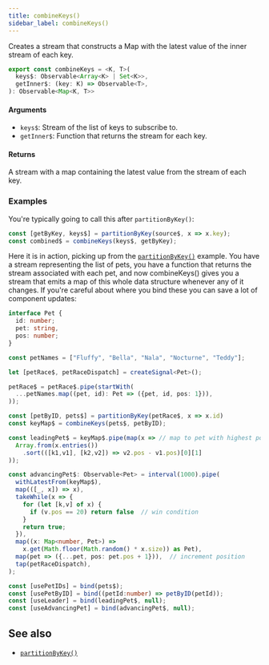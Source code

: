 ```yaml
---
title: combineKeys()
sidebar_label: combineKeys()
---
```


Creates a stream that constructs a Map with the latest value of the inner stream
of each key.

```ts
export const combineKeys = <K, T>(
  keys$: Observable<Array<K> | Set<K>>,
  getInner$: (key: K) => Observable<T>,
): Observable<Map<K, T>>
```

#### Arguments

- `keys$`: Stream of the list of keys to subscribe to.
- `getInner$`: Function that returns the stream for each key.

#### Returns

A stream with a map containing the latest value from the stream of each key.

### Examples

You're typically going to call this after `partitionByKey()`:

```ts
const [getByKey, keys$] = partitionByKey(source$, x => x.key);
const combined$ = combineKeys(keys$, getByKey);
```

Here it is in action, picking up from the [`partitionByKey()`](partitionByKey)
example. You have a stream representing the list of pets, you have a function
that returns the stream associated with each pet, and now combineKeys() gives
you a stream that emits a map of this whole data structure whenever any of it
changes. If you're careful about where you bind these you can save a lot of
component updates:

```ts
interface Pet {
  id: number;
  pet: string,
  pos: number;
}

const petNames = ["Fluffy", "Bella", "Nala", "Nocturne", "Teddy"];

let [petRace$, petRaceDispatch] = createSignal<Pet>();

petRace$ = petRace$.pipe(startWith(
  ...petNames.map((pet, id): Pet => ({pet, id, pos: 1})),
));

const [petByID, pets$] = partitionByKey(petRace$, x => x.id)
const keyMap$ = combineKeys(pets$, petByID);

const leadingPet$ = keyMap$.pipe(map(x => // map to pet with highest pos
  Array.from(x.entries())
    .sort(([k1,v1], [k2,v2]) => v2.pos - v1.pos)[0][1]
));

const advancingPet$: Observable<Pet> = interval(1000).pipe(
  withLatestFrom(keyMap$),
  map(([_, x]) => x),
  takeWhile(x => {
    for (let [k,v] of x) {
      if (v.pos == 20) return false  // win condition
    }
    return true;
  }),
  map((x: Map<number, Pet>) =>
    x.get(Math.floor(Math.random() * x.size)) as Pet),
  map(pet => ({...pet, pos: pet.pos + 1})),  // increment position
  tap(petRaceDispatch),
);

const [usePetIDs] = bind(pets$);
const [usePetByID] = bind((petId:number) => petByID(petId));
const [useLeader] = bind(leadingPet$, null);
const [useAdvancingPet] = bind(advancingPet$, null);
```

## See also

- [`partitionByKey()`](partitionByKey)
